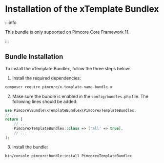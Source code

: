 # Installation of the xTemplate Bundlex

:::info

 This bundle is only supported on Pimcore Core Framework 11.

:::

 ## Bundle Installation

To install the xTemplate Bundlex, follow the three steps below:

1) Install the required dependencies:

```bash
composer require pimcore/x-template-name-bundle-x
```

2) Make sure the bundle is enabled in the `config/bundles.php` file. The following lines should be added:
```php
use Pimcore\Bundle\xTemplateBundlex\PimcorexTemplateBundlex;
// ...
return [
    // ...
    PimcorexTemplateBundlex::class => ['all' => true],
    // ...
];  
```

3) Install the bundle:

```bash
bin/console pimcore:bundle:install PimcorexTemplateBundlex
```